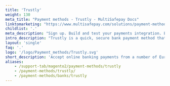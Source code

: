 ```yaml
---
title: 'Trustly'
weight: 130
meta_title: "Payment methods - Trustly - MultiSafepay Docs"
linktomarketing: "https://www.multisafepay.com/solutions/payment-methods/trustly"
childlist: '.'
meta_description: "Sign up. Build and test your payments integration. Explore our products and services. Use our API Reference, SDKs, and wrappers. Get support."
intro_description: "Trustly is a quick, secure bank payment method that is available in 29 European countries. Customers pay from their own online banking environment."
layout: 'single'
faq: '.'
logo: '/logo/Payment_methods/Trustly.svg' 
short_description: 'Accept online banking payments from a number of European countries.'
aliases:
    - /support-tab/magento2/payment-methods/trustly
    - /payment-methods/trustly/
    - /payment-methods/banks/trustly
---
```


